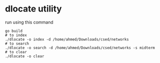 # dlocate utility

run using this command
```
go build
# to index
./dlocate -o index -d /home/ahmed/Downloads/csed/networks
# to search
./dlocate -o search -d /home/ahmed/Downloads/csed/networks -s midterm
# to clear
./dlocate -o clear
```

